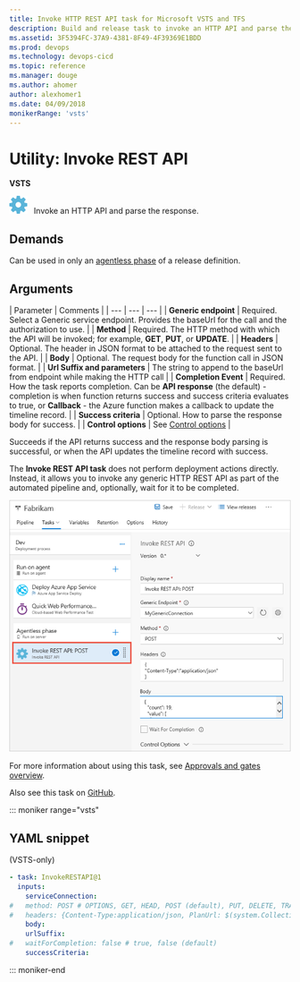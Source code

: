 ```yaml
---
title: Invoke HTTP REST API task for Microsoft VSTS and TFS 
description: Build and release task to invoke an HTTP API and parse the response with a build or release definition in VSTS and TFS
ms.assetid: 3F5394FC-37A9-4381-8F49-4F39369E1BDD
ms.prod: devops
ms.technology: devops-cicd
ms.topic: reference
ms.manager: douge
ms.author: ahomer
author: alexhomer1
ms.date: 04/09/2018
monikerRange: 'vsts'
---
```


# Utility: Invoke REST API

**VSTS**

![icon](_img/http-rest-api.png) &nbsp; Invoke an HTTP API and parse the response.

## Demands

Can be used in only an [agentless phase](../../concepts/process/phases.md#agentless-phase) of a release definition.

## Arguments

| Parameter | Comments |
| --- | --- | --- |
| **Generic endpoint** | Required. Select a Generic service endpoint. Provides the baseUrl for the call and the authorization to use. |
| **Method** | Required. The HTTP method with which the API will be invoked; for example, **GET**, **PUT**, or **UPDATE**. |
| **Headers** | Optional. The header in JSON format to be attached to the request sent to the API. |
| **Body** | Optional. The request body for the function call in JSON format. |
| **Url Suffix and parameters** | The string to append to the baseUrl from endpoint while making the HTTP call | 
| **Completion Event** | Required. How the task reports completion. Can be **API response** (the default) - completion is when function returns success and success criteria evaluates to true, or **Callback** - the Azure function makes a callback to update the timeline record. |
| **Success criteria** | Optional. How to parse the response body for success. |
| **Control options** | See [Control options](../../concepts/process/tasks.md#controloptions) |

Succeeds if the API returns success and the response body parsing is successful, or when the API updates the timeline record with success.

The **Invoke REST API task** does not perform deployment actions directly.
Instead, it allows you to invoke any generic HTTP REST API as part of the automated
pipeline and, optionally, wait for it to be completed. 

![Configuring an Invoke REST API task](_img/invoke-rest-api-task.png)

For more information about using this task, see [Approvals and gates overview](../../concepts/definitions/release/approvals/index.md).

Also see this task on [GitHub](https://github.com/Microsoft/vsts-tasks/tree/master/Tasks/InvokeRestApi).

::: moniker range="vsts"

## YAML snippet

(VSTS-only)

```YAML
- task: InvokeRESTAPI@1
  inputs:
    serviceConnection:
#   method: POST # OPTIONS, GET, HEAD, POST (default), PUT, DELETE, TRACE, PATCH
#   headers: {Content-Type:application/json, PlanUrl: $(system.CollectionUri), ProjectId: $(system.TeamProjectId), HubName: $(system.HostType), PlanId: $(system.PlanId), JobId: $(system.JobId), TimelineId: $(system.TimelineId), TaskInstanceId: $(system.TaskInstanceId), AuthToken: $(system.AccessToken)}
    body:
    urlSuffix:
#   waitForCompletion: false # true, false (default)
    successCriteria:
```

::: moniker-end
